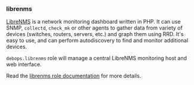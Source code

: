 ### librenms

[LibreNMS](http://www.librenms.org/) is a network monitoring dashboard
written in PHP. It can use SNMP, `collectd`, `check_mk` or other agents
to gather data from variety of devices (switches, routers, servers,
etc.) and graph them using RRD. It's easy to use, and can perform
autodiscovery to find and monitor additional devices.

`debops.librenms` role will manage a central LibreNMS monitoring host
and web interface.

Read the [librenms role documentation](https://docs.debops.org/en/HEAD/ansible/roles/librenms/) for more details.
